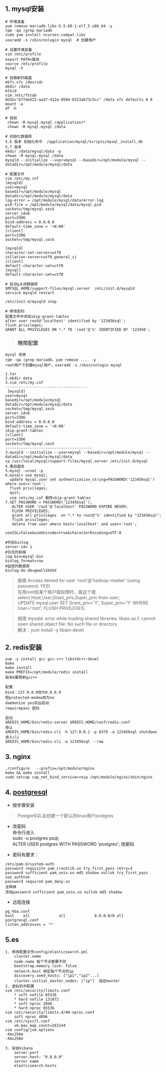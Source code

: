 ## 1. mysql安装
```
# 环境准备
yum remove mariadb-libs-5.5.60-1.el7_5.x86_64 -y
rpm -qa |grep mariadb
sudo yum install ncurses-compat-libs
useradd -s /sbin/nologin mysql  # 创建用户
```
```
# 设置环境变量
vim /etc/profile
export PATH=路径
source /etc/profile
mysql -V
```
```
# 挂载新的磁盘
mkfs.xfs /dev/sdc
mkdir /data
blkid
vim /etc/fstab
UUID="b7fde522-aa37-412a-9584-8313a673c5cc" /data xfs defaults 0 0
mount -a
df -h
```
```
# 授权
 chown -R mysql.mysql /application/*
 chown -R mysql.mysql /data
```
```
# 初始化数据库
5.6 版本 初始化命令  /application/mysql/scripts/mysql_install_db 
5.7 版本
mkdir /data/mysql/data -p 
chown -R mysql.mysql /data
mysqld --initialize --user=mysql --basedir=/opt/module/mysql --datadir=/opt/module/mysql/data
```
```
# 配置文件
vim /etc/my.cnf
[mysqld]
user=mysql
basedir=/opt/module/mysql
datadir=/opt/module/mysql/data
log-error = /opt/module/mysql/data/error.log
pid-file = /opt/module/mysql/data/mysql.pid
socket=/tmp/mysql.sock
server_id=6
port=3306
bind-address = 0.0.0.0
default-time_zone = '+8:00'
[client]
port=3306
socket=/tmp/mysql.sock

[mysqld]
character-set-server=utf8
collation-server=utf8_general_ci
[client]
default-character-set=utf8
[mysql]
default-character-set=utf8
```
```
# 启动g关闭数据库
$MYSQL_HOME/support-files/mysql.server  /etc/init.d/mysqld 
service mysqld restart

/etc/init.d/mysqld stop
```
```
# 修改密码
配置文件中添加skip-grant-tables
alter user root@'localhost' identified by '123456sql';
flush privileges;
GRANT ALL PRIVILEGES ON *.* TO 'root'@'%' IDENTIFIED BY '123456';
```
> ### 精简配置  
```
mysql 安装
rpm -qa |grep mariadb，yum remove .... -y
root用户下创建mysql用户，useradd -s /sbin/nologin mysql

1.tar
2.mkdir data
3.vim /etc/my.cnf
-------------------------------------
 [mysqld]
user=mysql
basedir=/opt/module/mysql
datadir=/opt/module/mysql/data
socket=/tmp/mysql.sock
server_id=6
port=3306
bind-address = 0.0.0.0
default-time_zone = '+8:00'
skip-grant-tables
[client]
port=3306
socket=/tmp/mysql.sock
---------------------------------------
3.mysqld --initialize --user=mysql --basedir=/opt/module/mysql --datadir=/opt/module/mysql/data
cp /usr/local/mysql/support-files/mysql.server /etc/init.d/mysql
4.重启服务
5.mysql -uroot -p
6.mysql> use mysql; 
  update mysql.user set authentication_string=PASSWORD('123456sql') where user='root';
  flush privileges;
  quit;
  vim /etc/my.cof 删除skip-grant-tables
7.SET PASSWORD = PASSWORD('123456sql');
   ALTER USER 'root'@'localhost' PASSWORD EXPIRE NEVER;
   FLUSH PRIVILEGES;
   grant all privileges  on *.* to root@'%' identified by "123456sql";
   flush privileges;
   delete from user where host='localhost' and user='root';

useSSL=false&useUnicode=true&characterEncoding=UTF-8
```
```
#开启binlog
server-id= 1
#日志的前缀
log-bin=mysql-bin
binlog_format=row
#监控的数据库
binlog-do-db=gmallXXXXX

```
>报错 Access denied for user 'root'@'hadoop-master' (using password: YES)  
>在用root给某个账户赋权限时，报这个错  
>select Host,User,Grant_priv,Super_priv from user;  
>UPDATE mysql.user SET Grant_priv='Y', Super_priv='Y' WHERE User='root';
>FLUSH PRIVILEGES;

>报错 mysqld: error while loading shared libraries: libaio.so.1: cannot open shared object file: No such file or directory  
解决：yum install -y libaio-devel

## 2. redis安装
```
yum -y install gcc gcc-c++ libstdc++-devel
make
make install
make PREFIX=/opt/module/redis install
版本6要更新gcc++
```
```
配置
bind：127.0.0.0改为0.0.0.0
把protected-modea改为no
daemonize yes后台启动
requirepass 密码
```
```
启动
$REDIS_HOME/bin/redis-server $REDIS_HOME/conf/redis.conf
停止
$REDIS_HOME/bin/redis-cli -h 127.0.0.1 -p 6379 -a 123456sql shutdown
进入cli
$REDIS_HOME/bin/redis-cli -a 123456sql --raw
```
## 3. nginx
```
./configure   --prefix=/opt/module/nginx
make && make install
sudo setcap cap_net_bind_service=+eip /opt/module/nginx/sbin/nginx
```
## 4. [postgresql](https://www.postgresql.org/download/)
- 按步骤安装  
>PostgreSQL会创建一个默认的linux用户postgres

- 改密码  
命令行进入  
sudo -u postgres psql;  
ALTER USER postgres WITH PASSWORD 'postgres';  改密码 

- 密码有要求：
```
/etc/pam.d/system-auth
password requisite pam_cracklib.so try_first_pass retry=3
password sufficient pam_unix.so md5 shadow nullok try_first_pass use_authtok
password required pam_deny.so
注释掉
添加password sufficient pam_unix.so nullok md5 shadow
```
- 远程连接
```
pg_hba.conf
host    all             all             0.0.0.0/0 all
postgresql.conf
listen_addresses = '*'
```
## 5.es
```
1. 修改配置文件config/elasticsearch.yml
    cluster.name
    node.name 每个节点都要不同
    bootstrap.memory_lock: false
    network.host 绑定每个节点的ip
    discovery.seed_hosts: ["ip1","ip2"...]
    cluster.initial_master_nodes: ["ip"]  指定master
2. 虚拟机中配置
vim /etc/security/limits.conf 
    * soft nofile 65536 
    * hard nofile 131072 
    * soft nproc 2048 
    * hard nproc 65536
vim /etc/security/limits.d/90-nproc.conf
    soft nproc 4096
vim /etc/sysctl.conf
    vm.max_map_count=262144
vim config/jvm.options
-Xms256m
-Xmx256m

3. 安装kibana
    server.port
    server.host: "0.0.0.0"
    server.name
    elasticsearch.hosts
```